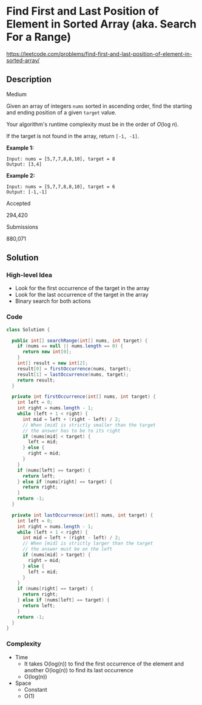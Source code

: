 # Find First and Last Position of Element in Sorted Array (aka. Search For a Range)

<https://leetcode.com/problems/find-first-and-last-position-of-element-in-sorted-array/>

## Description

Medium

Given an array of integers `nums` sorted in ascending order, find the starting and ending position of a given `target` value.

Your algorithm's runtime complexity must be in the order of _O_(log _n_).

If the target is not found in the array, return `[-1, -1]`.

**Example 1:**

```
Input: nums = [5,7,7,8,8,10], target = 8
Output: [3,4]
```

**Example 2:**

```
Input: nums = [5,7,7,8,8,10], target = 6
Output: [-1,-1]
```

Accepted

294,420

Submissions

880,071

## Solution

### High-level Idea

- Look for the first occurrence of the target in the array
- Look for the last occurrence of the target in the array
- Binary search for both actions

### Code

```java
class Solution {

  public int[] searchRange(int[] nums, int target) {
    if (nums == null || nums.length == 0) {
      return new int[0];
    }
    int[] result = new int[2];
    result[0] = firstOccurrence(nums, target);
    result[1] = lastOccurrence(nums, target);
    return result;
  }

  private int firstOccurrence(int[] nums, int target) {
    int left = 0;
    int right = nums.length - 1;
    while (left + 1 < right) {
      int mid = left + (right - left) / 2;
      // When [mid] is strictly smaller than the target
      // the answer has to be to its right
      if (nums[mid] < target) {
        left = mid;
      } else {
        right = mid;
      }
    }
    if (nums[left] == target) {
      return left;
    } else if (nums[right] == target) {
      return right;
    }
    return -1;
  }

  private int lastOccurrence(int[] nums, int target) {
    int left = 0;
    int right = nums.length - 1;
    while (left + 1 < right) {
      int mid = left + (right - left) / 2;
      // When [mid] is strictly larger than the target
      // the answer must be on the left
      if (nums[mid] > target) {
        right = mid;
      } else {
        left = mid;
      }
    }
    if (nums[right] == target) {
      return right;
    } else if (nums[left] == target) {
      return left;
    }
    return -1;
  }
}
```

### Complexity

- Time
  - It takes O(log(n)) to find the first occurrence of the element and another O(log(n)) to find its last occurrence
  - O(log(n))
- Space
  - Constant
  - O(1)
